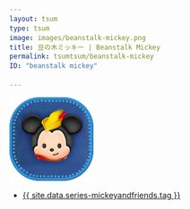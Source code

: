 ```yaml
---
layout: tsum
type: tsum
image: images/beanstalk-mickey.png
title: 豆の木ミッキー | Beanstalk Mickey
permalink: tsumtsum/beanstalk-mickey
ID: "beanstalk mickey"

---
```

<img class="ui image" src="../images/beanstalk-mickey.png">

* <a href="{{ site.data.series-mickeyandfriends.url }}">{{ site.data.series-mickeyandfriends.tag }}</a>

